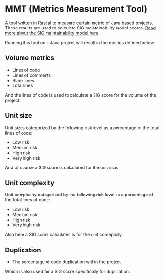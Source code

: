 # MMT (Metrics Measurement Tool)

A tool written in Rascal to measure certain metric of Java based projects. 
These results are used to calculate SIG maintainability model scores.
[Read more about the SIG maintainability model here](http://ieeexplore.ieee.org/xpl/articleDetails.jsp?arnumber=4335232).

Running this tool on a Java project will result in the metrics defined below.

## Volume metrics
* Lines of code
* Lines of comments
* Blank lines
* Total lines

And the lines of code is used to calculate a SIG score for the volume of the project.

## Unit size
Unit sizes categorized by the following risk level as a percentage of the total lines of code:
* Low risk
* Medium risk
* High risk
* Very high risk

And of course a SIG score is calculated for the unit size.

## Unit complexity
Unit complexity categorized by the following risk level as a percentage of the total lines of code:
* Low risk
* Medium risk
* High risk
* Very high risk

Also here a SIG score calculated is for the unit comeplxity.

## Duplication
* The percentage of code duplication within the project

Which is also used for a SIG score specifically for duplication.
